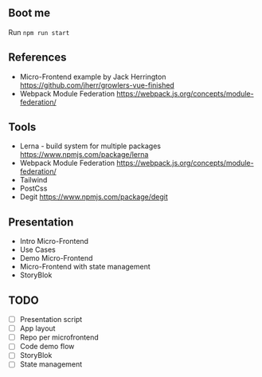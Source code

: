 ## Boot me
Run `npm run start`

## References
- Micro-Frontend example by Jack Herrington https://github.com/jherr/growlers-vue-finished
- Webpack Module Federation https://webpack.js.org/concepts/module-federation/

## Tools
- Lerna - build system for multiple packages https://www.npmjs.com/package/lerna
- Webpack Module Federation https://webpack.js.org/concepts/module-federation/
- Tailwind
- PostCss
- Degit https://www.npmjs.com/package/degit

## Presentation
- Intro Micro-Frontend
- Use Cases 
- Demo Micro-Frontend
- Micro-Frontend with state management
- StoryBlok

## TODO
- [ ] Presentation script
- [ ] App layout
- [ ] Repo per microfrontend
- [ ] Code demo flow
- [ ] StoryBlok
- [ ] State management
